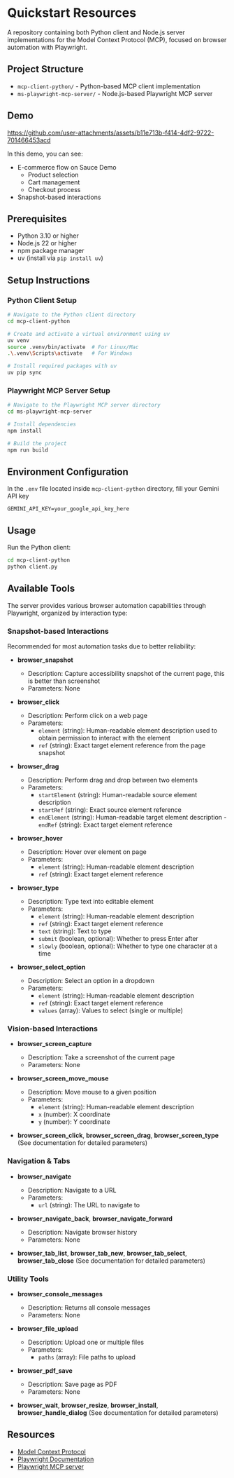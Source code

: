 # Quickstart Resources

A repository containing both Python client and Node.js server implementations for the Model Context Protocol (MCP), focused on browser automation with Playwright.

## Project Structure

- `mcp-client-python/` - Python-based MCP client implementation
- `ms-playwright-mcp-server/` - Node.js-based Playwright MCP server

## Demo

https://github.com/user-attachments/assets/b11e713b-f414-4df2-9722-701466453acd

In this demo, you can see:
* E-commerce flow on Sauce Demo
   - Product selection
   - Cart management
   - Checkout process
* Snapshot-based interactions

## Prerequisites

- Python 3.10 or higher
- Node.js 22 or higher
- npm package manager
- uv (install via `pip install uv`)

## Setup Instructions

### Python Client Setup

```bash
# Navigate to the Python client directory
cd mcp-client-python

# Create and activate a virtual environment using uv
uv venv
source .venv/bin/activate  # For Linux/Mac
.\.venv\Scripts\activate   # For Windows

# Install required packages with uv
uv pip sync
```

### Playwright MCP Server Setup

```bash
# Navigate to the Playwright MCP server directory
cd ms-playwright-mcp-server

# Install dependencies
npm install

# Build the project
npm run build
```

## Environment Configuration

In the `.env` file located inside `mcp-client-python` directory, fill your Gemini API key

```env
GEMINI_API_KEY=your_google_api_key_here
```

## Usage

Run the Python client:
```bash
cd mcp-client-python
python client.py
```

## Available Tools

The server provides various browser automation capabilities through Playwright, organized by interaction type:

### Snapshot-based Interactions
Recommended for most automation tasks due to better reliability:

- **browser_snapshot**
  - Description: Capture accessibility snapshot of the current page, this is better than screenshot
  - Parameters: None

- **browser_click**
  - Description: Perform click on a web page
  - Parameters:
    - `element` (string): Human-readable element description used to obtain permission to interact with the element
    - `ref` (string): Exact target element reference from the page snapshot

- **browser_drag**
  - Description: Perform drag and drop between two elements
  - Parameters:
    - `startElement` (string): Human-readable source element description 
    - `startRef` (string): Exact source element reference
    - `endElement` (string): Human-readable target element description    - `endRef` (string): Exact target element reference

- **browser_hover**
  - Description: Hover over element on page
  - Parameters:
    - `element` (string): Human-readable element description
    - `ref` (string): Exact target element reference

- **browser_type**
  - Description: Type text into editable element
  - Parameters:
    - `element` (string): Human-readable element description
    - `ref` (string): Exact target element reference
    - `text` (string): Text to type
    - `submit` (boolean, optional): Whether to press Enter after
    - `slowly` (boolean, optional): Whether to type one character at a time

- **browser_select_option**
  - Description: Select an option in a dropdown
  - Parameters:
    - `element` (string): Human-readable element description
    - `ref` (string): Exact target element reference
    - `values` (array): Values to select (single or multiple)

### Vision-based Interactions

- **browser_screen_capture**
  - Description: Take a screenshot of the current page
  - Parameters: None

- **browser_screen_move_mouse**
  - Description: Move mouse to a given position
  - Parameters:
    - `element` (string): Human-readable element description
    - `x` (number): X coordinate
    - `y` (number): Y coordinate

- **browser_screen_click**, **browser_screen_drag**, **browser_screen_type**
  (See documentation for detailed parameters)

### Navigation & Tabs

- **browser_navigate**
  - Description: Navigate to a URL
  - Parameters:
    - `url` (string): The URL to navigate to

- **browser_navigate_back**, **browser_navigate_forward**
  - Description: Navigate browser history
  - Parameters: None

- **browser_tab_list**, **browser_tab_new**, **browser_tab_select**, **browser_tab_close**
  (See documentation for detailed parameters)

### Utility Tools

- **browser_console_messages**
  - Description: Returns all console messages
  - Parameters: None

- **browser_file_upload**
  - Description: Upload one or multiple files
  - Parameters:
    - `paths` (array): File paths to upload

- **browser_pdf_save**
  - Description: Save page as PDF
  - Parameters: None

- **browser_wait**, **browser_resize**, **browser_install**, **browser_handle_dialog**
  (See documentation for detailed parameters)

## Resources

- [Model Context Protocol](https://modelcontextprotocol.io)
- [Playwright Documentation](https://playwright.dev)
- [Playwright MCP server](https://github.com/microsoft/playwright-mcp)
